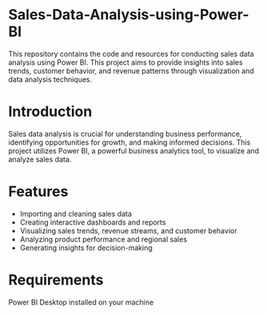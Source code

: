 # Sales-Data-Analysis-using-Power-BI
This repository contains the code and resources for conducting sales data analysis using Power BI. This project aims to provide insights into sales trends, customer behavior, and revenue patterns through visualization and data analysis techniques.
# Introduction
Sales data analysis is crucial for understanding business performance, identifying opportunities for growth, and making informed decisions. This project utilizes Power BI, a powerful business analytics tool, to visualize and analyze sales data.
# Features
- Importing and cleaning sales data
- Creating interactive dashboards and reports
- Visualizing sales trends, revenue streams, and customer behavior
- Analyzing product performance and regional sales
- Generating insights for decision-making
# Requirements
Power BI Desktop installed on your machine
